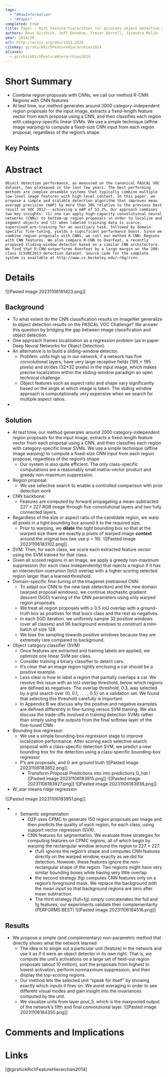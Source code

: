 ```yaml
---
tags:
  - "#RawInformation"
  - "#Paper"
completed: true
title: Paper - Rich feature hierarchies for accurate object detection and semantic segmentation
authors: Ross Girshick, Jeff Donahue, Trevor Darrell, Jitendra Malik
year: 2014/10
url: http://arxiv.org/abs/1311.2524
citekey: girshickRichFeatureHierarchies2014
aliases:
  - girshickRichFeatureHierarchies2014
---
```


# Short Summary
- Combine region proposals with CNNs, we call our method R-CNN: Regions with CNN features
- At test time, our method generates around 2000 category-independent region proposals for the input image, extracts a fixed-length feature vector from each proposal using a CNN, and then classifies each region with category-specific linear SVMs. We use a simple technique (affine image warping) to compute a fixed-size CNN input from each region proposal, regardless of the region’s shape
## Key Points

# Abstract
```
Object detection performance, as measured on the canonical PASCAL VOC dataset, has plateaued in the last few years. The best-performing methods are complex ensemble systems that typically combine multiple low-level image features with high-level context. In this paper, we propose a simple and scalable detection algorithm that improves mean average precision (mAP) by more than 30% relative to the previous best result on VOC 2012---achieving a mAP of 53.3%. Our approach combines two key insights: (1) one can apply high-capacity convolutional neural networks (CNNs) to bottom-up region proposals in order to localize and segment objects and (2) when labeled training data is scarce, supervised pre-training for an auxiliary task, followed by domain-specific fine-tuning, yields a significant performance boost. Since we combine region proposals with CNNs, we call our method R-CNN: Regions with CNN features. We also compare R-CNN to OverFeat, a recently proposed sliding-window detector based on a similar CNN architecture. We find that R-CNN outperforms OverFeat by a large margin on the 200-class ILSVRC2013 detection dataset. Source code for the complete system is available at http://www.cs.berkeley.edu/~rbg/rcnn.
```
# Details
![[Pasted image 20231106181423.png]]

## Background
- To what extent do the CNN classification results on ImageNet generalize to object detection results on the PASCAL VOC Challenge? We answer this question by bridging the gap between image classification and object detection.
- One approach frames localization as a regression problem (as in paper Deep Neural Networks for Object Detection).
- An alternative is to build a sliding-window detector.
	- Problem: units high up in our network, if a network has five convolutional layers, have very large receptive fields (195 × 195 pixels) and strides (32×32 pixels) in the input image, which makes precise localization within the sliding-window paradigm an open technical challenge
	- Object features such as aspect ratio and shape vary significantly based on the angle at which image is taken. The sliding window approach is computationally very expensive when we search for multiple aspect ratios.
- 
## Solution
- At test time, our method generates around 2000 category-independent region proposals for the input image, extracts a fixed-length feature vector from each proposal using a CNN, and then classifies each region with category-specific linear SVMs. We use a simple technique (affine image warping) to compute a fixed-size CNN input from each region proposal, regardless of the region’s shape
	- Our system is also quite efficient. The only class-specific computations are a reasonably small matrix-vector product and greedy non-maximum suppression.
- Region proposal:
	- We use selective search to enable a controlled comparison with prior detection work
- CNN backbone:
    - Features are computed by forward propagating a mean-subtracted 227 × 227 RGB image through five convolutional layers and two fully connected layers.
- Regardless of the size or aspect ratio of the candidate region, we warp all pixels in a tight bounding box around it to the required size.
	- Prior to warping, we **dilate** the tight bounding box so that at the warped size there are exactly p pixels of warped image **context** around the original box (we use p = 16).
![[Pasted image 20231106183102.png]]
- SVM: Then, for each class, we score each extracted feature vector using the SVM trained for that class.
- Given all scored regions in an image, we apply a greedy non-maximum suppression (for each class independently) that rejects a region if it has an intersection-overunion (IoU) overlap with a higher scoring selected region larger than a learned threshold.
- Domain-specific fine-tuning of the Imagenet pretrained CNN: 
	- To adapt our CNN to the new task (detection) and the new domain (warped proposal windows), we continue stochastic gradient descent (SGD) training of the CNN parameters using only warped region proposals. 
	- We treat all region proposals with ≥ 0.5 IoU overlap with a ground-truth box as positives for that box’s class and the rest as negatives.
	- In each SGD iteration, we uniformly sample 32 positive windows (over all classes) and 96 background windows to construct a mini-batch of size 128. 
	- We bias the sampling towards positive windows because they are extremely rare compared to background.
- Object category classifier (SVM)
    - Once features are extracted and training labels are applied, we optimize one linear SVM per class.
    - Consider training a binary classifier to detect cars. 
    - It’s clear that an image region tightly enclosing a car should be a positive example. 
    - Less clear is how to label a region that partially overlaps a car. We resolve this issue with an IoU overlap threshold, below which regions are defined as negatives. The overlap threshold, 0.3, was selected by a grid search over {0, 0.1, . . . , 0.5} on a validation set. We found that selecting this threshold carefully is important.
    - In Appendix B we discuss why the positive and negative examples are defined differently in fine-tuning versus SVM training. We also discuss the trade-offs involved in training detection SVMs rather than simply using the outputs from the final softmax layer of the fine-tuned CNN
- Bounding box regressor:
	- We use a simple bounding-box regression stage to improve localization performance. After scoring each selective search proposal with a class-specific detection SVM, we predict a new bounding box for the detection using a class-specific bounding-box regressor
	- P’s are proposals, and G are ground truth
![[Pasted image 20231106183852.png]]
		- Transform Proposal Predictions into into predictions G_hat
![[Pasted image 20231106183915.png]]
![[Pasted image 20231106183927.png]]
![[Pasted image 20231106183938.png]]
- W_star means ridge regression

![[Pasted image 20231106183951.png]]

- - Semantic segmentation
    - O2P uses CPMC to generate 150 region proposals per image and then predicts the quality of each region, for each class, using support vector regression (SVR).
    - CNN features for segmentation. We evaluate three strategies for computing features on CPMC regions, all of which begin by warping the rectangular window around the region to 227 × 227.
        - (full) ignores the region’s shape and computes CNN features directly on the warped window, exactly as we did for detection. However, these features ignore the non-rectangular shape of the region. Two regions might have very similar bounding boxes while having very little overlap.
        - the second strategy (fg) computes CNN features only on a region’s foreground mask. We replace the background with the mean input so that background regions are zero after mean subtraction.
        - The third strategy (full+fg) simply concatenates the full and fg features; our experiments validate their complementarity (PERFORMS BEST)
![[Pasted image 20231106184516.png]]

## Results
- We propose a simple (and complementary) non-parametric method that directly shows what the network learned
    - The idea is to single out a particular unit (feature) in the network and use it as if it were an object detector in its own right. That is, we compute the unit’s activations on a large set of held-out region proposals (about 10 million), sort the proposals from highest to lowest activation, perform nonmaximum suppression, and then display the top-scoring regions.
    - Our method lets the selected unit “speak for itself” by showing exactly which inputs it fires on. We avoid averaging in order to see different visual modes and gain insight into the invariances computed by the unit.
    - We visualize units from layer pool_5, which is the maxpooled output of the network’s fifth and final convolutional layer.
![[Pasted image 20231106184350.png]]
# Comments and Implications

# Links
[@girshickRichFeatureHierarchies2014]